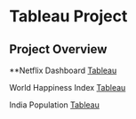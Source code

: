 # Tableau Project 

## Project Overview

**Netflix Dashboard [Tableau](https://public.tableau.com/views/NetflixVisualization_16976295861820/FinalReport?:language=en-US&:display_count=n&:origin=viz_share_link)
 
World Happiness Index [Tableau](https://public.tableau.com/views/WorldHappinessindex_16971872269510/Sheet2?:language=en-US&:display_count=n&:origin=viz_share_link)

India Population [Tableau](https://public.tableau.com/views/IndiaPopulationvizualization/Sheet1?:language=en-US&:display_count=n&:origin=viz_share_link)

